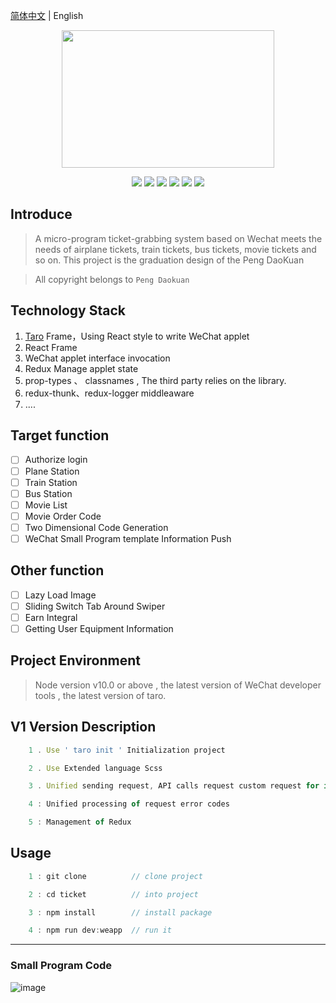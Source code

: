 [简体中文](./README.md) | English

<div align='center'>

  <img src='https://github.com/PDKSophia/erek-ticket/raw/master/images/logo.png' width=340 height=220 />

![](https://img.shields.io/badge/taro-1.2.13-blue.svg)
![](https://img.shields.io/badge/license-MIT-orange.svg)
![](https://img.shields.io/badge/react-16.4.1-yellow.svg)
![](https://img.shields.io/badge/react--redux-5.0.7-green.svg)
![](https://img.shields.io/badge/redux--logger-3.0.6-red.svg)
![](https://img.shields.io/badge/redux--thunk-2.3.0-yellow.svg)

</div>

## Introduce

> A micro-program ticket-grabbing system based on Wechat meets the needs of airplane tickets, train tickets, bus tickets, movie tickets and so on. This project is the graduation design of the Peng DaoKuan

> All copyright belongs to `Peng Daokuan`

## Technology Stack

1. [Taro](https://nervjs.github.io/taro/) Frame，Using React style to write WeChat applet
2. React Frame
3. WeChat applet interface invocation
4. Redux Manage applet state
5. prop-types 、 classnames , The third party relies on the library.
6. redux-thunk、redux-logger middleaware
7. ....

## Target function

- [ ] Authorize login
- [ ] Plane Station
- [ ] Train Station
- [ ] Bus Station
- [ ] Movie List
- [ ] Movie Order Code
- [ ] Two Dimensional Code Generation
- [ ] WeChat Small Program template Information Push

## Other function

- [ ] Lazy Load Image
- [ ] Sliding Switch Tab Around Swiper
- [ ] Earn Integral
- [ ] Getting User Equipment Information

## Project Environment

> Node version v10.0 or above , the latest version of WeChat developer tools , the latest version of taro.

## V1 Version Description

```javascript
    1 . Use ' taro init ' Initialization project

    2 . Use Extended language Scss

    3 . Unified sending request, API calls request custom request for interface invocation

    4 : Unified processing of request error codes

    5 : Management of Redux
```

## Usage

```javascript
    1 : git clone          // clone project

    2 : cd ticket          // into project

    3 : npm install        // install package

    4 : npm run dev:weapp  // run it
```

---

### Small Program Code

![image](https://coding.net/u/PPPengDK/p/Ticket/git/blob/master/images/ticket.jpg)
